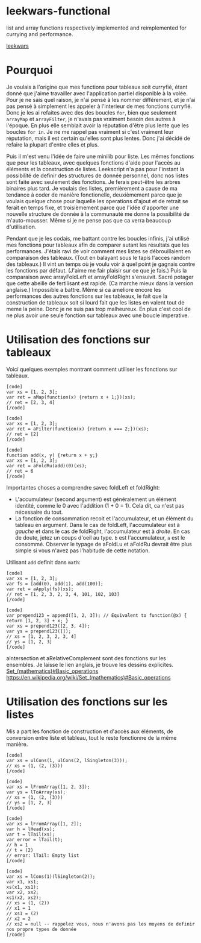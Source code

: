 # leekwars-functional
list and array functions respectively implemented and reimplemented for currying and performance.

[leekwars](https://leekwars.com)

# Pourquoi

Je voulais à l'origine que mes functions pour tableaux soit curryfié, étant donné que j'aime travailler avec l'application partiel disponible à la volée. Pour je ne sais quel raison, je n'ai pensé à les nommer différement, et je n'ai pas pensé à simplement les appeler à l'interieur de mes fonctions curryfié. Donc je les ai refaites avec des des boucles `for`, bien que seulement `arrayMap` et `arrayFilter`, je n'avais pas vraiment besoin des autres à l'époque. En plus elle semblait avoir la réputation d'être plus lente que les boucles `for in`. Je ne me rappel pas vraiment si c'est vraiment leur réputation, mais il est certain qu'elles sont plus lentes. Donc j'ai décidé de refaire la plupart d'entre elles et plus.

Puis il m'est venu l'idée de faire une minilib pour liste. Les mêmes fonctions que pour les tableaux, avec quelques fonctions d'aide pour l'accès au éléments et la construction de listes. Leekscript n'a pas pour l'instant la possibilité de definir des structures de donnée personnel, donc nos listes sont faite avec seulement des fonctions. Je ferais peut-être les arbres binaires plus tard.
Je voulais des listes, premièrement a cause de ma tendance à coder de manière fonctionelle, deuxièmement parce que je voulais quelque chose pour laquelle les operations d'ajout et de retrait se ferait en temps fixe, et troisièmement parce que l'idée d'apporter une nouvelle structure de donnée à la communauté me donne la possibilité de m'auto-mousser. Même si je ne pense pas que ca verra beaucoup d'utilisation.


Pendant que je les codais, me battant contre les boucles infinis, j'ai utilisé mes fonctions pour tableaux afin de comparer autant les résultats que les performances. J'étais ravi de voir comment mes listes se débrouillaient en comparaison des tableaux. (Tout en balayant sous le tapis l'acces random des tableaux.) Il vint un temps où je voulu voir à quel point je gagnais contre les fonctions par défaut. (J'aime me fair plaisir sur ce que je fais.)
Puis la comparaison avec arrayFoldLeft et arrayFoldRight s'ensuivit. Sacré potager que cette abeille de fertilisant est rapide. (Ca marche mieux dans la version anglaise.) Impossible a battre.
Même si ca ameliore encore les performances des autres fonctions sur les tableaux, le fait que la construction de tableaux soit si lourd fait que les listes en valent tout de meme la peine. Donc je ne suis pas trop malheureux. En plus c'est cool de ne plus avoir une seule fonction sur tableaux avec une boucle imperative.

# Utilisation des fonctions sur tableaux

Voici quelques exemples montrant comment utiliser les fonctions sur tableaux.
```
[code]
var xs = [1, 2, 3];
var ret = aMap(function(x) {return x + 1;})(xs);
// ret = [2, 3, 4]
[/code]
```

```
[code]
var xs = [1, 2, 3];
var ret = aFilter(function(x) {return x === 2;})(xs);
// ret = [2]
[/code]
```

```
[code]
function add(x, y) {return x + y;}
var xs = [1, 2, 3];
var ret = aFoldRu(add)(0)(xs);
// ret = 6
[/code]
```

Importantes choses a comprendre savec foldLeft et foldRight:
* L'accumulateur (second argument) est généralement un élément identité, comme le 0 avec l'addition (1 + 0 = 1). Cela dit, ca n'est pas nécessaire du tout.
* La fonction de consommation recoit et l'accumulateur, et un élément du tableau en argument. Dans le cas de foldLeft, l'accumulateur est à *gauche* et dans le cas de foldRight, l'accumulateur est à *droite*. En cas de doute, jetez un coups d'oeil au type. `b` est l'accumulateur, `a` est le consommé. Observer le typage de aFoldLu et aFoldRu devrait être plus simple si vous n'avez pas l'habitude de cette notation.

Utilisant `add` definit dans `math`:
```
[code]
var xs = [1, 2, 3];
var fs = [add(0), add(1), add(100)];
var ret = aApply(fs)(xs);
// ret = [1, 2, 3, 2, 3, 4, 101, 102, 103]
[/code]
```

```
[code]
var prepend123 = append([1, 2, 3]); // Equivalent to function(@x) { return [1, 2, 3] + x; }
var xs = prepend123([2, 3, 4]);
var ys = prepend123([]);
// xs = [1, 2, 3, 2, 3, 4]
// ys = [1, 2, 3]
[/code]
```

aIntersection et aRelativeComplement sont des fonctions sur les ensembles. Je laisse le lien anglais, je trouve les dessins explicites.
[Set_(mathematics)#Basic_operations](https://en.wikipedia.org/wiki/Set_(mathematics)#Basic_operations)
<https://en.wikipedia.org/wiki/Set_(mathematics)#Basic_operations>

# Utilisation des fonctions sur les listes

Mis a part les fonction de construction et d'accès aux éléments, de conversion entre liste et tableau, tout le reste fonctionne de la même manière.

```
[code]
var xs = ulCons(1, ulCons(2, lSingleton(3)));
// xs = (1, (2, (3)))
[/code]
```

```
[code]
var xs = lFromArray([1, 2, 3]);
var ys = lToArray(xs);
// xs = (1, (2, (3)))
// ys = [1, 2, 3]
[/code]
```

```
[code]
var xs = lFromArray([1, 2]);
var h = lHead(xs);
var t = lTail(xs);
var error = lTail(t);
// h = 1
// t = (2)
// error: lTail: Empty list
[/code]
```

```
[code]
var xs = lCons(1)(lSingleton(2));
var x1, xs1;
xs(x1, xs1);
var x2, xs2;
xs1(x2, xs2);
// xs = (1, (2))
// x1 = 1
// xs1 = (2)
// x2 = 2
// xs2 = null -- rappelez vous, nous n'avons pas les moyens de definir nos propre types de donnée
[/code]
```
